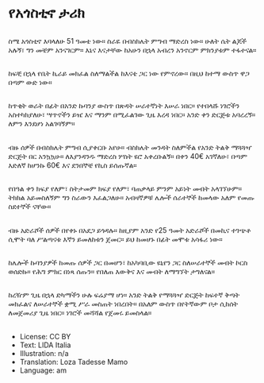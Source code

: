 # የአጎስቲኖ ታሪክ

##
ስሜ አጎስቲኖ እባላለሁ 51 ዓመቴ ነው። ስራዬ በብስክሌት ምግብ ማድረስ ነው። ሁለት ሴት ልጆች አሉኝ፣ ግን መቼም አንናገርም። እኔና እናታቸው ከአሁን በኋላ አብረን አንኖርም ምክንያቱም ተፋተናል።

##
ከፍቺ በኋላ የቤት ኪራይ መክፈል ስለማልችል ከእናቴ ጋር ነው የምኖረው። በዚህ ከተማ ውስጥ ዋጋ በጣም ውድ ነው።

##
ከጥቂት ወራት በፊት በአንድ ኩባንያ ውስጥ በጽዳት ሠራተኛነት እሠራ ነበር። የተበላሹ ነገሮችን አስተካክያለሁ፣ ሣጥኖችን ይዤ እና ማንም በሚፈልገው ጊዜ እረዳ ነበር። አንድ ቀን ድርጅቱ አባረረኝ። ለምን እንደሆነ አልገባኝም።

##
ብዙ ሰዎች በብስክሌት ምግብ ሲያቀርቡ አየሁ። ብስክሌት መንዳት ስለምችል የአንድ ትልቅ ማጓጓዣ ድርጅት በር አንኳኳሁ። ለእያንዳንዱ ማድረስ ሦስት ዩሮ አቀረቡልኝ። በቀን 40€ አገኛለሁ፣ በጣም እድለኛ ከሆንኩ 60€ እና ደንበኞቼ የኪስ ይሰጡኛል።

##
የበዓል ቀን ክፍያ የለም፣ ስትታመም ክፍያ የለም፣ ባጠቃላይ ምንም አይነት መብት አላገኘሁም። ትክክል አይመስለኝም ግን ስራውን እፈልጋለሁ። አብዛኛዎቹ ሌሎች ሰራተኞች ከመላው አለም የመጡ ስደተኞች ናቸው።

##
ብዙ አድራሾች ሰዎች በየቀኑ በአደጋ ይጎዳሉ። ከዚያም አንድ የ25 ዓመት አድራሾች በመኪና ተገጭቶ ሲሞት ባለ ሥልጣናቱ እኛን ይመለከቱን ጀመር። ይህ ከመሆኑ በፊት መሞቱ አሳፋሪ ነው።

##
ከሌሎች ኩባንያዎች ከመጡ ሰዎች ጋር በመሆን፣ ከአካባቢው ዩኒየን ጋር ስለሠራተኞች መብት ኮርስ ወሰድኩ። የሕግ ምክር በነጻ ሰጡን። የበለጠ እውቅና እና መብት ለማግኘት ታግለናል።

##
ከረዥም ጊዜ በኋላ ድካማችን ሁሉ ፍሬያማ ሆነ። አንድ ትልቅ የማጓጓዣ ድርጅት ከፍተኛ ቅጣት መክፈልና ለሠራተኞች ቋሚ ሥራ መስጠት ነበረበት። በአለም ውስጥ በየትኛውም ቦታ ሲከሰት ለመጀመሪያ ጊዜ ነበር። ነገሮች መሻሻል የጀመሩ ይመስላል።

##
* License: CC BY
* Text: LIDA Italia
* Illustration: n/a
* Translation: Loza Tadesse Mamo
* Language: am
